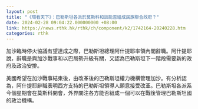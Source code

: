 ```yaml
---
layout: post
title: "《環看天下》：巴勒斯坦各派於莫斯科和談能否組成民族聯合政府？"
date: 2024-02-28 09:04:22.000000000 +08:00
link: https://news.rthk.hk/rthk/ch/component/k2/1742164-20240228.htm
categories: rthk
---
```


加沙臨時停火協議有望達成之際，巴勒斯坦總理阿什提耶率領內閣辭職。阿什提耶說，辭職是與加沙戰事和以巴局勢升級有關，又認為巴勒斯坦下一階段需要新的政府及政治安排。

美國希望在加沙戰事結束後，由改革後的巴勒斯坦權力機構管理加沙。有分析認為，阿什提耶辭職表明西方支持的巴勒斯坦領導人願意接受改革。巴勒斯坦各派系今個星期會在莫斯科開會，外界關注各方能否組成一個可以在戰後管理巴勒斯坦國的政治機構。
